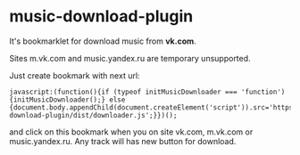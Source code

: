 # music-download-plugin

It's bookmarklet for download music from **vk.com**.

Sites m.vk.com and music.yandex.ru are temporary unsupported.

Just create bookmark with next url:

```
javascript:(function(){if (typeof initMusicDownloader === 'function') {initMusicDownloader();} else {document.body.appendChild(document.createElement('script')).src='https://fornit1917.github.io/music-download-plugin/dist/downloader.js';}})();
```

and click on this bookmark when you on site vk.com, m.vk.com or music.yandex.ru. Any track will has new button for download.
